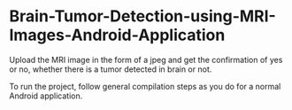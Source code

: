 # Brain-Tumor-Detection-using-MRI-Images-Android-Application
Upload the MRI image in the form of a jpeg and get the confirmation of yes or no, whether there is a tumor detected in brain or not.

To run the project, follow general compilation steps as you do for a normal Android application.
